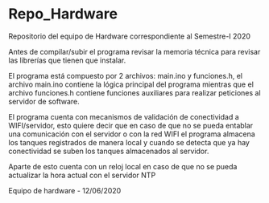 # Repo_Hardware
Repositorio del equipo de Hardware correspondiente al Semestre-I 2020

Antes de compilar/subir el programa revisar la memoria técnica para revisar las librerías que tienen que instalar.

El programa está compuesto por 2 archivos: main.ino y funciones.h, el archivo main.ino contiene la lógica principal del programa mientras que el archivo funciones.h contiene funciones auxiliares para realizar peticiones al servidor de software.

El programa cuenta con mecanismos de validación de conectividad a WIFI/servidor, esto quiere decir que en caso de que no se pueda entablar una comunicación con el servidor o con la red WIFI el programa almacena los tanques registrados de manera local y cuando se detecta que ya hay conectividad se suben los tanques almacenados al servidor.

Aparte de esto cuenta con un reloj local en caso de que no se pueda actualizar la hora actual con el servidor NTP

Equipo de hardware - 12/06/2020
